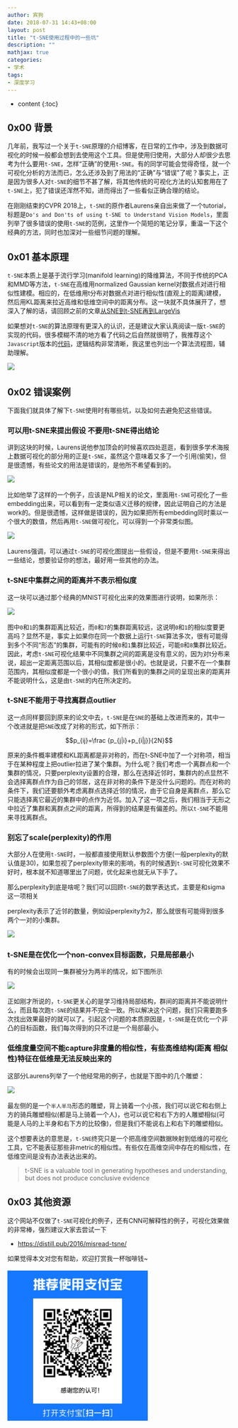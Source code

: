 ```yaml
---
author: 宾狗
date: 2018-07-31 14:43+08:00
layout: post
title: "t-SNE使用过程中的一些坑"
description: ""
mathjax: true
categories:
- 学术
tags:
- 深度学习
---
```


* content
{:toc}

## 0x00 背景

几年前，我写过一个关于`t-SNE`原理的介绍博客，在日常的工作中，涉及到数据可视化的时候一般都会想到去使用这个工具。但是使用归使用，大部分人却很少去思考为什么要用`t-SNE`，怎样“正确”的使用`t-SNE`。有的同学可能会觉得奇怪，就一个可视化分析的方法而已，怎么还涉及到了用法的“正确”与“错误”了呢？事实上，正是因为很多人对`t-SNE`的细节不甚了解，将其他传统的可视化方法的认知套用在了`t-SNE`上，犯了错误还浑然不知，进而得出了一些看似正确合理的结论。





在刚刚结束的CVPR 2018上，`t-SNE`的原作者Laurens亲自出来做了一个tutorial，标题是`Do's and Don'ts of using t-SNE to Understand Vision Models`，里面列举了很多错误的使用`t-SNE`的范例，这里作一个简短的笔记分享，重温一下这个经典的方法，同时也加深对一些细节问题的理解。

## 0x01 基本原理

`t-SNE`本质上是基于流行学习(manifold learning)的降维算法，不同于传统的PCA和MMD等方法，`t-SNE`在高维用normalized Gaussian kernel对数据点对进行相似性建模。相应的，在低维用t分布对数据点对进行相似性(直观上的距离)建模，然后用KL距离来拉近高维和低维空间中的距离分布。这一块就不具体展开了，想深入了解的话，请回顾之前的文章[从SNE到t-SNE再到LargeVis](https://bindog.github.io/blog/2016/06/04/from-sne-to-tsne-to-largevis/)

如果想对`t-SNE`的算法原理有更深入的认识，还是建议大家认真阅读一版`t-SNE`的实现的代码，很多模糊不清的地方看了代码之后自然就很明了，我推荐这个`Javascript`版本的[代码](https://github.com/karpathy/tsnejs)，逻辑结构非常清晰，我这里也列出一个算法流程图，辅助理解。

![](https://github.com/bindog/bindog.github.com/assets/8023481/5e287f74-5732-4bab-81fc-3d4d20e38870)


## 0x02 错误案例

下面我们就具体了解下`t-SNE`使用时有哪些坑，以及如何去避免犯这些错误。

### 可以用t-SNE来提出假设 不要用t-SNE得出结论

讲到这块的时候，Laurens说他参加顶会的时候喜欢四处逛逛，看到很多学术海报上数据可视化的部分用的正是`t-SNE`，虽然这个意味着又多了一个引用(偷笑)，但是很遗憾，有些论文的用法是错误的，是他所不希望看到的。

![](https://github.com/bindog/bindog.github.com/assets/8023481/c0002e92-ab59-46b9-809f-084d58fbeb15)


比如他举了这样的一个例子，应该是NLP相关的论文，里面用`t-SNE`可视化了一些embedding出来，可以看到有一定类似语义迁移的规律，因此证明自己的方法是work的。但是很遗憾，这样做是错误的，因为如果把所有embedding同时乘以一个很大的数值，然后再用`t-SNE`做可视化，可以得到一个非常类似图。

![](https://github.com/bindog/bindog.github.com/assets/8023481/b88f552c-faa3-4f4c-a72b-e054e61548e8)


Laurens强调，可以通过`t-SNE`的可视化图提出一些假设，但是不要用`t-SNE`来得出一些结论，想要验证你的想法，最好用一些其他的办法。

### t-SNE中集群之间的距离并不表示相似度

这一块可以通过那个经典的MNIST可视化出来的效果图进行说明，如果所示：

![](https://github.com/bindog/bindog.github.com/assets/8023481/d4f40c0f-8aeb-4f38-8eb5-bcb17f7c26b5)


图中`0`和`1`的集群距离比较近，而`0`和`7`的集群距离较远，这说明`0`和`1`的相似度要更高吗？显然不是，事实上如果你在同一个数据上运行`t-SNE`算法多次，很有可能得到多个不同“形态”的集群，可能有的时候`0`和`1`集群比较近，可能`0`和`8`集群比较近。因此，考虑`t-SNE`可视化结果中不同集群之间的距离是没有意义的，因为对t分布来说，超出一定距离范围以后，其相似度都是很小的。也就是说，只要不在一个集群范围内，其相似度都是一个很小的值，我们所看到的集群之间的呈现出来的距离并不能说明什么，这是由`t-SNE`的内在所决定的。

### t-SNE不能用于寻找离群点outlier

这一点同样要回到原来的论文中去，`t-SNE`是在`SNE`的基础上改进而来的，其中一个改进就是把`SNE`改成了对称的形式，如下所示：

$$p_{ij}=\frac {p_{j|i}+p_{i|j}}{2N}$$

原来的条件概率建模和KL距离都是非对称的，而在t-SNE中加了一个对称项，相当于在某种程度上把outlier拉进了某个集群。为什么呢？我们考虑一个离群点和一个集群的情况，只要perplexity设置的合理，那么在选择近邻时，集群内的点显然不会选择离群点作为自己的邻居，这在非对称的条件下是没什么问题的。而在对称的条件下，我们还要额外考虑离群点选择近邻的情况，由于它自身是离群点，那么它只能选择离它最近的集群中的点作为近邻。加入了这一项之后，我们相当于无形之中拉近了集群和离群点之间的距离，所得到的结果是有偏差的。所以`t-SNE`不能用来寻找离群点。

### 别忘了scale(perplexity)的作用

大部分人在使用`t-SNE`时，一般都直接使用默认参数图个方便(一般perplexity的默认值是30)，如果忽视了perplexity带来的影响，有的时候遇到`t-SNE`可视化效果不好时，根本就不知道哪里出了问题，优化起来也就无从下手了。

那么perplexity到底是啥呢？我们可以回顾`t-SNE`的数学表达式，主要是和sigma这一项相关

perplexity表示了近邻的数量，例如设perplexity为2，那么就很有可能得到很多两个一对的小集群。

![](https://github.com/bindog/bindog.github.com/assets/8023481/114fa181-e16e-4d8d-91f9-375bb7777634)


### t-SNE是在优化一个non-convex目标函数，只是局部最小

有的时候会出现同一集群被分为两半的情况，如下图所示

![](https://github.com/bindog/bindog.github.com/assets/8023481/70a854b7-256b-4987-a36c-38a6cb0d3e85)


正如刚才所说的，`t-SNE`更关心的是学习维持局部结构，群间的距离并不能说明什么，而且每次跑`t-SNE`的结果并不完全一致。所以解决这个问题，我们只需要跑多次找出效果最好的就可以了。引起这个问题的本质原因是，`t-SNE`是在优化一个非凸的目标函数，我们每次得到的只不过是一个局部最小。

### 低维度量空间不能capture非度量的相似性，有些高维结构(距离 相似性)特征在低维是无法反映出来的

这部分Laurens列举了一个他经常用的例子，也就是下图中的几个雕塑：

![](https://github.com/bindog/bindog.github.com/assets/8023481/35ea481b-e753-4f5f-bb4c-355537d335fb)

最左侧的是一个`半人半马`形态的雕塑，背上骑着一个小孩，我们可以说它和右侧上方的骑兵雕塑相似(都是马上骑着一个人)，也可以说它和右下方的人雕塑相似(可能是人马的上半身和右下方的比较像)，但是我们不能说右上和右下的雕塑相似。

这个想要表达的意思是，`t-SNE`终究只是一个把高维空间数据映射到低维的可视化工具，它不能表征那些非metric的相似性。有些仅在高维空间中存在的相似性，在低维空间是没有办法表达出来的。


> t-SNE is a valuable tool in generating hypotheses and understanding, but does not produce conclusive evidence

## 0x03 其他资源

这个网站不仅做了`t-SNE`可视化的例子，还有CNN可解释性的例子，可视化效果做的非常棒，强烈建议大家去尝试一下

- https://distill.pub/2016/misread-tsne/


如果觉得本文对您有帮助，欢迎打赏我一杯咖啡钱~

![](/assets/images/qrcode.png)
